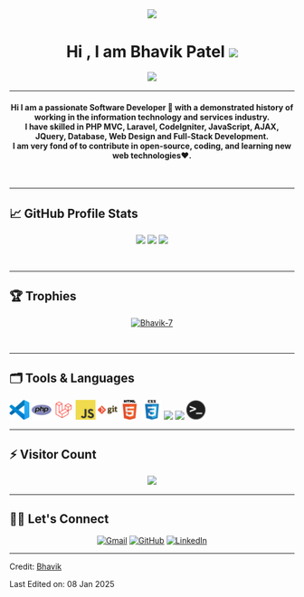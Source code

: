 <div id="header" align="center">
  <img src="https://media.giphy.com/media/M9gbBd9nbDrOTu1Mqx/giphy.gif" width="100"/>
</div>
<h1 align="center">Hi , I am Bhavik Patel <img src="https://media.giphy.com/media/hvRJCLFzcasrR4ia7z/giphy.gif" width="35"></h1>
<p align="center">
  <a href="https://github.com/Bhavik-7">
  <img src="https://readme-typing-svg.herokuapp.com?lines=Software+Developer;PHP%20|%20Laravel%20|%20JavaScript;Always%20learning%20new%20things&center=true&width=500&height=40"></a>
</p>

<hr/>
<h4 align="center">
Hi I am a passionate Software Developer 🙏 with a demonstrated history of working in the information technology and services industry.<br/>
I have skilled in PHP MVC, Laravel, CodeIgniter, JavaScript, AJAX, JQuery, Database, Web Design and Full-Stack Development.<br>
I am very fond of to contribute in open-source, coding, and learning new web technologies❤️.
</h4>
<br>
<hr/>

## 📈 GitHub Profile Stats

<p align="center">
    <a href="https://github.com/Bhavik-7" style="text-decoration:none;">
        <img height="180em" width="auto" src="https://streak-stats.demolab.com?user=Bhavik-7&theme=algolia&hide_border=true&border_radius=2"/>
        <img height="180em" width="auto" src="https://github-readme-stats.vercel.app/api?username=Bhavik-7&show_icons=true&count_private=true&hide_border=true&theme=algolia&include_all_commits=true&count_private=true"/>
        <img height="180em" width="auto" src="https://github-readme-stats.vercel.app/api/top-langs/?username=Bhavik-7&hide_border=true&layout=compact&theme=algolia"/>
    </a>
</p>

<br/>
<hr/>

## 🏆 Trophies

<p align="center"> 
	<a href="https://github.com/Bhavik-7">
	<img src="https://github-profile-trophy.vercel.app/?username=Bhavik-7&row=1&column=3&theme=algolia" alt="Bhavik-7" />
	</a>
</p>

<!-- algolia -->
<br>

<hr/>

## 🗂 Tools & Languages
<code><img alt="Visual Studio Code" height="35rem" src="https://raw.githubusercontent.com/github/explore/80688e429a7d4ef2fca1e82350fe8e3517d3494d/topics/visual-studio-code/visual-studio-code.png" /></code>
<code><img height="35rem" src="https://raw.githubusercontent.com/github/explore/80688e429a7d4ef2fca1e82350fe8e3517d3494d/topics/php/php.png"></code>
<code><img height="35rem" src="https://raw.githubusercontent.com/github/explore/80688e429a7d4ef2fca1e82350fe8e3517d3494d/topics/laravel/laravel.png"></code>
<code><img height="35rem" src="https://raw.githubusercontent.com/github/explore/80688e429a7d4ef2fca1e82350fe8e3517d3494d/topics/javascript/javascript.png"></code>
<code><img height="35rem" src="https://raw.githubusercontent.com/github/explore/80688e429a7d4ef2fca1e82350fe8e3517d3494d/topics/git/git.png"></code>
<code><img alt="HTML5" height="35rem" src="https://raw.githubusercontent.com/github/explore/80688e429a7d4ef2fca1e82350fe8e3517d3494d/topics/html/html.png" /></code>
<code><img alt="CSS3" height="35rem" src="https://raw.githubusercontent.com/github/explore/80688e429a7d4ef2fca1e82350fe8e3517d3494d/topics/css/css.png" /></code>
<code><img height="35rem" src="https://img.icons8.com/color/2x/bootstrap.png" /></code>
<code><img height="35rem" src="https://cdn4.iconfinder.com/data/icons/logos-3/600/React.js_logo-512.png" /></code>
<code><img height="35rem" src="https://raw.githubusercontent.com/github/explore/80688e429a7d4ef2fca1e82350fe8e3517d3494d/topics/terminal/terminal.png"></code>
<br/>

<hr/>

## ⚡ Visitor Count

<p align="center"><img src="https://profile-counter.glitch.me/Bhavik-7/count.svg"/></p>

<hr/>

## 🙋‍♀️ Let's Connect

<p align="center">
	<a href="mailto:bhavikpatel224@gmail.com"><img src="https://img.icons8.com/bubbles/50/000000/gmail.png" title='Gmail' alt="Gmail"/></a>
	<a href="https://github.com/Bhavik-7"><img src="https://img.icons8.com/bubbles/50/000000/github.png" title='GitHub' alt="GitHub"/></a>
	<a href="https://www.linkedin.com/in/bhavik-patel-1a39b3142"><img src="https://img.icons8.com/bubbles/50/000000/linkedin.png" title='LinkedIn' alt="LinkedIn"/></a>
</hr>

---

Credit: [Bhavik](https://github.com/Bhavik-7)

Last Edited on: 08 Jan 2025
